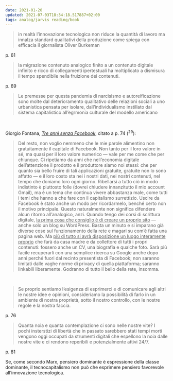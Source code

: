 ```yaml
---
date: 2021-01-20
updated: 2021-07-03T18:34:18.517887+02:00
tags: analog/jarvis reading/book
---
```

> in realtà l’innovazione tecnologica non riduce la quantità di lavoro ma innalza  standard qualitativi della produzione come spiega con efficacia il giornalista Oliver Burkeman

p. 61

> la migrazione  contenuto analogico finito a un contenuto digitale infinito e ricco di collegamenti ipertestuali ha moltiplicato a dismisura il tempo spendibile nella fruizione dei contenuti.

p. 69

> Le premesse per questa pandemia di narcisismo e autoreificazione sono molte dal deterioramento qualitativo delle relazioni sociali a uno urbanistica pensata per isolare, dall’individualismo instillato dal sistema capitalistico all’egrmonia culturale del modello americano

<br>

Giorgio Fontana, <cite><a href="https://doppiozero.com/materiali/tre-anni-senza-facebook" target="_blank" title="Tre anni senza Faceboom">Tre anni senza Facebook</a></cite>, citato a p. 74 (<sup>29</sup>):

> Del resto, non voglio nemmeno che le mie parole alimentino non gratuitamente il capitale di Facebook. Non tanto per il loro valore in sé, ma quasi per il loro valore numerico — vale per me come che per chiunque. Ci ripetiamo da anni che nell’economia digitale dell’attenzione il prodotto e il produttore siamo noi stessi: che per quanto sia bello fruire di tali applicazioni gratuite, gratuite non lo sono affatto — e il loro costo sta nei i nostri dati, nei nostri contenuti, nel tempo che doniamo loro ogni giorno. Ribellarsi a tutto ciò in modo indistinto è piuttosto folle (dovrei chiudere innanzitutto il mio account Gmail), ma è un tema che continua vivere abbastanza male, come tutti i temi che hanno a che fare con il capitalismo surrettizio. Uscire da Facebook è stato anche un modo per ricordarmelo, benché certo non il motivo principale. Questo naturalmente non significa difendere alcun ritorno all’analogico, anzi. Quando tengo dei corsi di scrittura digitale, <u>la prima cosa che consiglio è di creare un proprio sito</u> — anche solo un blog su WordPress. Basta un minuto e si imparano già diverse cose sul funzionamento della rete e magari su com’è fatta una pagina web. Ma <u>più di tutto si avrà disposizione un luogo interamente proprio</u> che farà da casa madre e da collettore di tutti i propri contenuti: fossero anche un CV, una biografia e qualche foto. Sarà più facile recuperarli con una semplice ricerca su Google anche dopo anni perché fuori dal recinto presentista di Facebook; non saranno limitati dalle vaghe norme di privacy di quella piattaforma; saranno linkabili liberamente. Godranno di tutto il bello della rete, insomma.

<br>

> Se proprio sentiamo l’esigenza di esprimerci e di comunicare agli altri le nostre idee e opinioni, consideriamo la possibilità di farlo in un ambiente di nostra proprietà, sotto il nostro controllo, con le nostre regole e la nostra faccia.

p. 76

> Quanta noia e quanta contemplazione ci sono nelle nostre vite? I pochi insterstizi di libertà che in passato sarebbero stati tempi morti vengono oggi occupati da strumenti digitali che espellono la noia dalle nostre vite e ci rendono reperibili e potenzialmente attivi 24/7.

p. 81

Se, come secondo Marx, pensiero dominante è espressione della classe dominante, il tecnocapitalismo non può che esprimere pensiero favorevole all’innovazione tecnologica.